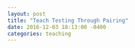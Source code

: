 ```yaml
---
layout: post
title: "Teach Testing Through Pairing"
date: 2016-12-03 18:13:00 -0400
categories: teaching
---
```

